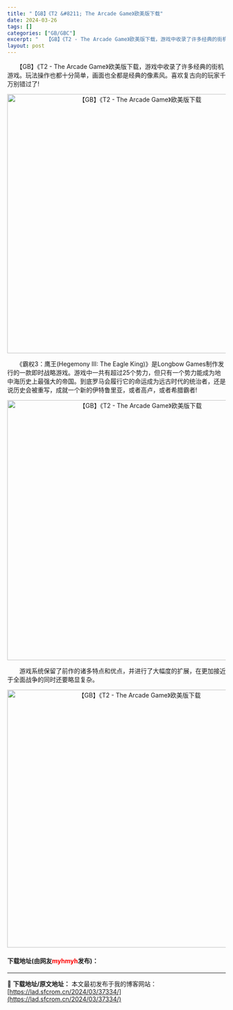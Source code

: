 ```yaml
---
title: "【GB】《T2 &#8211; The Arcade Game》欧美版下载"
date: 2024-03-26
tags: []
categories: ["GB/GBC"]
excerpt: "　　【GB】《T2 - The Arcade Game》欧美版下载，游戏中收录了许多经典的街机游戏。玩法操作也都十分简单，画面也全都是经典的像素风。喜欢复古向的玩家千万别错过了! 　　《霸权3：鹰王(Hegemony III: The Eagle King)》是Longbow Games制作发行的一&hellip;"
layout: post
---
```


 <p>　　【GB】《T2 - The Arcade Game》欧美版下载，游戏中收录了许多经典的街机游戏。玩法操作也都十分简单，画面也全都是经典的像素风。喜欢复古向的玩家千万别错过了!</p> <p align="center"><img align="" border="0" src="https://lad.sfcrom.cn/wp-content/uploads/2024/03/20240326_660284f9c9eda.png" width="597" alt="【GB】《T2 - The Arcade Game》欧美版下载" /></p> <p>　　《霸权3：鹰王(Hegemony III: The Eagle King)》是Longbow Games制作发行的一款即时战略游戏。游戏中一共有超过25个势力，但只有一个势力能成为地中海历史上最强大的帝国。到底罗马会履行它的命运成为远古时代的统治者，还是说历史会被重写，成就一个新的伊特鲁里亚，或者高卢，或者希腊霸者!</p> <p align="center"><img align="" border="0" src="https://lad.sfcrom.cn/wp-content/uploads/2024/03/20240326_660284fb37111.png" width="599" alt="【GB】《T2 - The Arcade Game》欧美版下载" /></p> <p>　　游戏系统保留了前作的诸多特点和优点，并进行了大幅度的扩展，在更加接近于全面战争的同时还要略显复杂。</p> <p align="center"><img align="" border="0" src="https://lad.sfcrom.cn/wp-content/uploads/2024/03/20240326_660284fcc5941.png" width="594" alt="【GB】《T2 - The Arcade Game》欧美版下载" /></p> <p><h4>下载地址(由网友<font color="red">myhmyh</font>发布)：</h4></p> 

---
📖 **下载地址/原文地址：** 本文最初发布于我的博客网站：[https://lad.sfcrom.cn/2024/03/37334/](https://lad.sfcrom.cn/2024/03/37334/)
